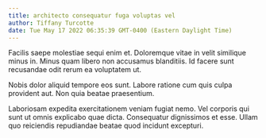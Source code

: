 ```yaml
---
title: architecto consequatur fuga voluptas vel
author: Tiffany Turcotte
date: Tue May 17 2022 06:35:39 GMT-0400 (Eastern Daylight Time)
---
```

Facilis saepe molestiae sequi enim et. Doloremque vitae in velit similique minus in. Minus quam libero non accusamus blanditiis. Id facere sunt recusandae odit rerum ea voluptatem ut.

 Nobis dolor aliquid tempore eos sunt. Labore ratione cum quis culpa provident aut. Non quia beatae praesentium.

 Laboriosam expedita exercitationem veniam fugiat nemo. Vel corporis qui sunt ut omnis explicabo quae dicta. Consequatur dignissimos et esse. Ullam quo reiciendis repudiandae beatae quod incidunt excepturi.